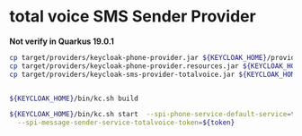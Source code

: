 # total voice  SMS Sender Provider

**Not verify in Quarkus 19.0.1**

```sh
cp target/providers/keycloak-phone-provider.jar ${KEYCLOAK_HOME}/providers/
cp target/providers/keycloak-phone-provider.resources.jar ${KEYCLOAK_HOME}/providers/
cp target/providers/keycloak-sms-provider-totalvoice.jar ${KEYCLOAK_HOME}/providers/


${KEYCLOAK_HOME}/bin/kc.sh build

${KEYCLOAK_HOME}/bin/kc.sh start  --spi-phone-service-default-service=totalvoice \
  --spi-message-sender-service-totalvoice-token=${token} 
```
